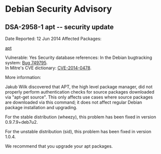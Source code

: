 
Debian Security Advisory
========================


DSA-2958-1 apt -- security update
---------------------------------



Date Reported:
12 Jun 2014
Affected Packages:

[apt](https://packages.debian.org/src:apt)

Vulnerable:
Yes
Security database references:
In the Debian bugtracking system: [Bug 749795](https://bugs.debian.org/cgi-bin/bugreport.cgi?bug=749795).  
In Mitre's CVE dictionary: [CVE-2014-0478](https://security-tracker.debian.org/tracker/CVE-2014-0478).  

More information:

Jakub Wilk discovered that APT, the high level package manager,
did not properly perform authentication checks for source packages
downloaded via "apt-get source". This only affects use cases where
source packages are downloaded via this command; it does not
affect regular Debian package installation and upgrading.


For the stable distribution (wheezy), this problem has been fixed in
version 0.9.7.9+deb7u2.


For the unstable distribution (sid), this problem has been fixed in
version 1.0.4.


We recommend that you upgrade your apt packages.





